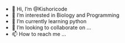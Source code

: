 - 👋 Hi, I’m @Kishoricode
- 👀 I’m interested in Biology and Programming
- 🌱 I’m currently learning python
- 💞️ I’m looking to collaborate on ...
- 📫 How to reach me ...

<!---
Kishoricode/Kishoricode is a ✨ special ✨ repository because its `README.md` (this file) appears on your GitHub profile.
You can click the Preview link to take a look at your changes.
--->
